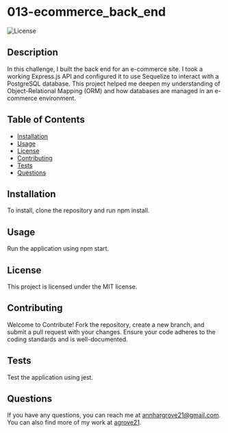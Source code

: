 # 013-ecommerce_back_end

![License](https://img.shields.io/badge/license-MIT-blue.svg)

## Description
In this challenge, I built the back end for an e-commerce site. I took a working Express.js API and configured it to use Sequelize to interact with a PostgreSQL database. This project helped me deepen my understanding of Object-Relational Mapping (ORM) and how databases are managed in an e-commerce environment.
## Table of Contents
- [Installation](#installation)
- [Usage](#usage)
- [License](#license)
- [Contributing](#contributing)
- [Tests](#tests)
- [Questions](#questions)

## Installation
To install, clone the repository and run npm install.

## Usage
Run the application using npm start.

## License
This project is licensed under the MIT license.

## Contributing
Welcome to Contribute! Fork the repository, create a new branch, and submit a pull request with your changes. Ensure your code adheres to the coding standards and is well-documented.

## Tests
Test the application using jest.

## Questions
If you have any questions, you can reach me at [annhargrove21@gmail.com](mailto:annhargrove21@gmail.com). You can also find more of my work at [agrove21](https://github.com/agrove21).

